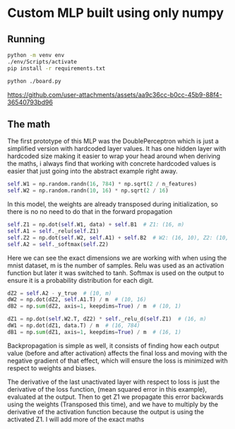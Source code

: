 # Custom MLP built using only numpy

## Running

```bash
python -m venv env
./env/Scripts/activate
pip install -r requirements.txt

python ./board.py
```

https://github.com/user-attachments/assets/aa9c36cc-b0cc-45b9-88f4-36540793bd96

## The math

The first prototype of this MLP was the DoublePerceptron which is just a simplified version with hardcoded layer values.
It has one hidden layer with hardcoded size making it easier to wrap your head around when deriving the maths, i always find that working with
concrete hardcoded values is easier that just going into the abstract example right away.

```py
self.W1 = np.random.randn(16, 784) * np.sqrt(2 / n_features)
self.W2 = np.random.randn(10, 16) * np.sqrt(2 / 16)
```

In this model, the weights are already transposed during initialization, so there is no no need to do that in the forward propagation

```py
self.Z1 = np.dot(self.W1, data) + self.B1  # Z1: (16, m)
self.A1 = self._relu(self.Z1)
self.Z2 = np.dot(self.W2, self.A1) + self.B2  # W2: (16, 10), Z2: (10, m)
self.A2 = self._softmax(self.Z2)
```

Here we can see the exact dimensions we are working with when using the mnist dataset, m is the number of samples. Relu was used as an activation function but later it was switched to tanh. Softmax is used on the output to ensure it is a probability distribution for each digit.

```py
dZ2 = self.A2 - y_true  # (10, m)
dW2 = np.dot(dZ2, self.A1.T) / m  # (10, 16)
dB2 = np.sum(dZ2, axis=1, keepdims=True) / m  # (10, 1)

dZ1 = np.dot(self.W2.T, dZ2) * self._relu_d(self.Z1)  # (16, m)
dW1 = np.dot(dZ1, data.T) / m  # (16, 784)
dB1 = np.sum(dZ1, axis=1, keepdims=True) / m  # (16, 1)
```

Backpropagation is simple as well, it consists of finding how each output value (before and after activation) affects the final loss and moving with the negative gradient of that effect, which will ensure the loss is minimized with respect to weights and biases.

The derivative of the last unactivated layer with respect to loss is just the derivative of the loss function, (mean squared error in this example), evaluated at the output. Then to get Z1 we propagate this error backwards using the weights (Transposed this time), and we have to multiply by the derivative of the activation function because the output is using the activated Z1. I will add more of the exact maths
